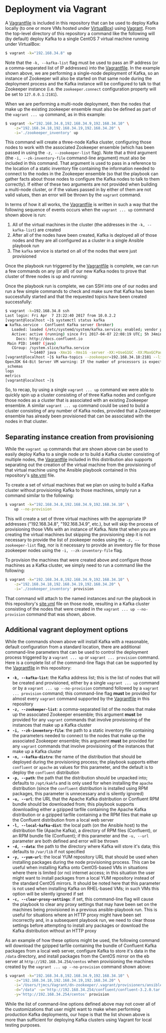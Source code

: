 # Deployment via Vagrant
A [Vagrantfile](../Vagrantfile) is included in this repository that can be used to deploy Kafka locally (to one or more VMs hosted under [VirtualBox](https://www.virtualbox.org/)) using [Vagrant](https://www.vagrantup.com/).  From the top-level directory of this repository a command like the following will (by default) deploy Kafka to a single CentOS 7 virtual machine running under VirtualBox:

```bash
$ vagrant -k="192.168.34.8" up
```

Note that the `-k, --kafka-list` flag must be used to pass an IP address (or a comma-separated list of IP addresses) into the [Vagrantfile](../Vagrantfile). In the example shown above, we are performing a single-node deployment of Kafka, so an instance of Zookeeper will also be started on that same node during the deployment process and the Kafka instance will be configured to talk to that Zookeeper instance (i.e. the `zookeeper.connect` configuration property will be set to `127.0.0.1:2181`).

When we are performing a multi-node deployment, then the nodes that make up the existing zookeeper ensemble must also be defined as part of the `vagrant ... up` command, as in this example:

```bash
$ vagrant -k="192.168.34.8,192.168.34.9,192.168.34.10" \
    -z="192.168.34.18,192.168.34.19,192.168.34.20" \
    -i='./zookeeper_inventory' up
```

This command will create a three-node Kafka cluster, configuring those nodes to work with the associated Zookeeper ensemble (which has been passed in using the `-z, --zookeeper-list` flag). Note that a third argument (the `-i, --zk-inventory-file` command-line argument) must also be included in this command. That argument is used to pass in a reference to the location of a static inventory file containing the information needed to connect to the nodes in the Zookeeper ensemble (so that the playbook can gather facts about those nodes to configure the Kafka nodes to talk to them correctly). If either of these two arguments are not provided when building a multi-node cluster, or if the values passed in by either of them are not valid values, then an error will be thrown by the `vagrant` command.

In terms of how it all works, the [Vagrantfile](../Vagrantfile) is written in such a way that the following sequence of events occurs when the `vagrant ... up` command shown above is run:

1. All of the virtual machines in the cluster (the addresses in the `-k, --kafka-list`) are created
1. After all of the nodes have been created, Kafka is deployed all of those nodes and they are all configured as a cluster in a single Ansible playbook run
1. The `kafka` service is started on all of the nodes that were just provisioned

Once the playbook run triggered by the [Vagrantfile](../Vagrantfile) is complete, we can run a few commands on any (or all) of our new Kafka nodes to prove that cluster of three nodes is up and running:

Once the playbook run is complete, we can SSH into one of our nodes and run a few simple commands to check and make sure that Kafka has been successfully started and that the requested topics have been created successfully:

```bash
$ vagrant -k=192.168.34.8 ssh
Last login: Fri Apr  7 23:22:40 2017 from 10.0.2.2
[vagrant@localhost ~]$ systemctl status kafka
● kafka.service - Confluent Kafka server (broker)
   Loaded: loaded (/etc/systemd/system/kafka.service; enabled; vendor preset: disabled)
   Active: active (running) since Fri 2017-04-07 22:08:19 UTC; 5h 34min ago
     Docs: http://docs.confluent.io
 Main PID: 14407 (java)
   CGroup: /system.slice/kafka.service
           └─14407 java -Xmx1G -Xms1G -server -XX:+UseG1GC -XX:MaxGCPauseMillis=20 -XX:InitiatingHeapOccupancyPercent=35 -XX:+DisableExplicitGC -Djava.awt.headless=true -Xloggc:/var/log/k...
[vagrant@localhost ~]$ kafka-topics --zookeeper=192.168.34.18:2181 --list
OpenJDK 64-Bit Server VM warning: If the number of processors is expected to increase from one, then you should configure the number of parallel GC threads appropriately using -XX:ParallelGCThreads=N
_schemas
logs
metrics
[vagrant@localhost ~]$
```

So, to recap, by using a single `vagrant ... up` command we were able to quickly spin up a cluster consisting of of three Kafka nodes and configure those nodes as a cluster that is associated with an existing Zookeeper ensemble. A similar `vagrant ... up` command could be used to build a cluster consisting of any number of Kafka nodes, provided that a Zookeeper ensemble has already been provisioned that can be associated with the nodes in that cluster.

## Separating instance creation from provisioning
While the `vagrant up` commands that are shown above can be used to easily deploy Kafka to a single node or to build a Kafka cluster consisting of multiple nodes, the [Vagrantfile](../Vagrantfile) included in this distribution also supports separating out the creation of the virtual machine from the provisioning of that virtual machine using the Ansible playbook contained in this repository's [site.yml](../site.yml) file.

To create a set of virtual machines that we plan on using to build a Kafka cluster without provisioning Kafka to those machines, simply run a command similar to the following:

```bash
$ vagrant -k="192.168.34.8,192.168.34.9,192.168.34.10" \
    up --no-provision
```

This will create a set of three virtual machines with the appropriate IP addresses ("192.168.34.8", "192.168.34.9", etc.), but will skip the process of provisioning those VMs with an instance of Kafka. Note that when you are creating the virtual machines but skipping the provisioning step it is not necessary to provide the list of zookeeper nodes using the `-z, --zookeeper-list` flag, nor is it necessary to provide an inventory file for those zookeeper nodes using the `-i, --zk-inventory-file` flag.

To provision the machines that were created above and configure those machines as a Kafka cluster, we simply need to run a command like the following:

```bash
$ vagrant -k="192.168.34.8,192.168.34.9,192.168.34.10" \
    -z="192.168.34.18,192.168.34.19,192.168.34.20" \
    -i='./zookeeper_inventory' provision
```

That command will attach to the named instances and run the playbook in this repository's [site.yml](../site.yml) file on those node, resulting in a Kafka cluster consisting of the nodes that were created in the `vagrant ... up --no-provision` command that was shown, above.

## Additional vagrant deployment options
While the commands shown above will install Kafka with a reasonable, default configuration from a standard location, there are additional command-line parameters that can be used to control the deployment process triggered by a `vagrant ... up` or `vagrant ... provision` command. Here is a complete list of the command-line flags that can be supported by the [Vagrantfile](../Vagrantfile) in this repository:

* **`-k, --kafka-list`**: the Kafka address list; this is the list of nodes that will be created and provisioned, either by a single `vagrant ... up` command or by a `vagrant ... up --no-provision` command followed by a `vagrant ... provision` command; this command-line flag **must** be provided for almost every `vagrant` command supported by the [Vagrantfile](../Vagrantfile) in this repository
* **`-z, --zookeeper-list`**: a comma-separated list of the nodes that make up the associated Zookeeper ensemble; this argument **must** be provided for any `vagrant` commands that involve provisioning of the instances that make up a Kafka cluster
* **`-i, --zk-inventory-file`**: the path to a static inventory file containing the parameters needed to connect to the nodes that make up the associated Zookeeper ensemble; this argument **must** be provided for any `vagrant` commands that involve provisioning of the instances that make up a Kafka cluster
* **`-n, --kafka-distro`**: the name of the distribution that should be deployed during the provisioning process; the playbook supports either `confluent` or `apache` as values for this parameter, and the default is to deploy the `confluent` distribution
* **`-p, --path`**: the path that the distribution should be unpacked into; defaults to `/opt/kakfa` and is only used for when installing the `apache` distribution (since the `confluent` distribution is installed using RPM packages, this parameter is unnecessary and is silently ignored)
* **`-u, --url`**: the URL that the Apache Kafka distribution or Confluent RPM bundle should be downloaded from; this playbook supports downloading either a gzipped tarfile containing the Apache Kafka distribution or a gzipped tarfile containing a the RPM files that make up the Confluent distribution from a local web server
* **`-l, --local-kafka-dist`**: the local path (on the Ansible host) to the distribution file (Apache Kafka), a directory of RPM files (Confluent), or an RPM bundle file (Confluent); if this parameter and the `-u, --url` parameter are both defined and error will be thrown
* **`-d, --data`**: the path to the directory where Kafka will store it's data; this defaults to `/var/lib` if not specified
* **`-y, --yum-url`**: the local YUM repository URL that should be used when installing packages during the node provisioning process. This can be useful when installing Kafka onto CentOS-based VMs in situations where there is limited (or no) internet access; in this situation the user might want to install packages from a local YUM repository instead of the standard CentOS mirrors. It should be noted here that this parameter is not used when installing Kafka on RHEL-based VMs; in such VMs this option will be silently ignored if set
* **`-c, --clear-proxy-settings`**: if set, this command-line flag will cause the playbook to clear any proxy settings that may have been set on the machines being provisioned in a previous ansible-playbook run. This is useful for situations where an HTTP proxy might have been set incorrectly and, in a subsequent playbook run, we need to clear those settings before attempting to install any packages or download the Kafka distribution without an HTTP proxy

As an example of how these options might be used, the following command will download the gzipped tarfile containing the bundle of Confluent Kafka packages from a local web server, configure Kafka to store it's data in the `/data` directory, and install packages from the CentOS mirror on the eb server at `http://192.168.34.254/centos` when provisioning the machines created by the `vagrant ... up --no-provision` command shown above:

```bash
$ vagrant -k="192.168.34.8,192.168.34.9,192.168.34.10" \
    -z="192.168.34.18,192.168.34.19,192.168.34.20" \
    -i='/Users/tjmcs/Vagrant/dn-zookeeper/.vagrant/provisioners/ansible/inventory/vagrant_ansible_inventory' \
    -d="/data" -u='http://192.168.34.254/confluent/confluent-3.2.0.tar.gz' \
    -y='http://192.168.34.254/centos' provision
```

While the list of command-line options defined above may not cover all of the customizations that user might want to make when performing production Kafka deployments, our hope is that the list shown above is more than sufficient for deploying Kafka clusters using Vagrant for local testing purposes.

